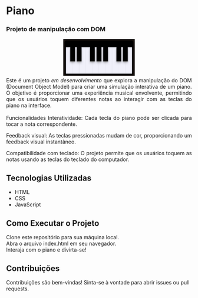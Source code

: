 # Piano
### Projeto de manipulação com DOM

<div style="text-align:center">
    <img style="border: solid 1px white" src="src/piano.jpg" height="100">
</div>

<div style="text-align:justify">
Este é um projeto <em>em desenvolvimento</em> que explora a manipulação do DOM (Document Object Model) para criar uma simulação interativa de um piano. O objetivo é proporcionar uma experiência musical envolvente, permitindo que os usuários toquem diferentes notas ao interagir com as teclas do piano na interface.
<br>
<br>
Funcionalidades
Interatividade: Cada tecla do piano pode ser clicada para tocar a nota correspondente.

Feedback visual: As teclas pressionadas mudam de cor, proporcionando um feedback visual instantâneo.

Compatibilidade com teclado: O projeto permite que os usuários toquem as notas usando as teclas do teclado do computador.
</div>

## Tecnologias Utilizadas
- HTML
- CSS
- JavaScript

## Como Executar o Projeto
Clone este repositório para sua máquina local.<br> Abra o arquivo index.html em seu navegador. <br> 
Interaja com o piano e divirta-se!<br>

## Contribuições
Contribuições são bem-vindas! Sinta-se à vontade para abrir issues ou pull requests.